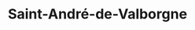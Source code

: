 ---
title: Saint-André-de-Valborgne
url: /saint-andre-de-valborgne/
latitude: 44.156
longitude: 3.683
---